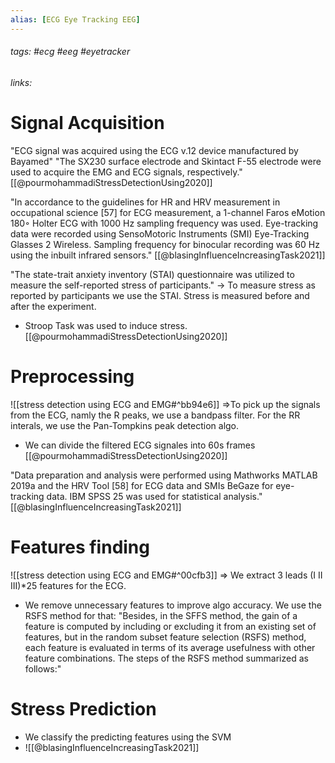 ```yaml
---
alias: [ECG Eye Tracking EEG]
---
```

###### tags: #ecg #eeg #eyetracker 
###### links:  

# Signal Acquisition
"ECG signal was acquired using the ECG v.12 device manufactured by Bayamed"
"The SX230 surface electrode and Skintact F-55 electrode were used to acquire the EMG and ECG signals, respectively." [[@pourmohammadiStressDetectionUsing2020]]

"In accordance to the guidelines for HR and HRV measurement in occupational science [57] for ECG measurement, a 1-channel Faros eMotion 180◦ Holter ECG with 1000 Hz sampling frequency was used. Eye-tracking data were recorded using SensoMotoric Instruments (SMI) Eye-Tracking Glasses 2 Wireless. Sampling frequency for binocular recording was 60 Hz using the inbuilt infrared sensors." [[@blasingInfluenceIncreasingTask2021]]

"The state-trait anxiety inventory (STAI)  questionnaire was utilized to measure the self-reported stress of participants."
-> To measure stress as reported by participants we use the STAI. Stress is measured before and after the experiment. 

- Stroop Task was used to induce stress. 
[[@pourmohammadiStressDetectionUsing2020]]


# Preprocessing

![[stress detection using ECG and EMG#^bb94e6]]
=>To pick up the signals from the ECG, namly the R peaks, we use a bandpass filter. For the RR interals, we use the Pan-Tompkins peak detection algo.
- We can divide the filtered ECG signales into 60s frames [[@pourmohammadiStressDetectionUsing2020]]

"Data preparation and analysis were performed using Mathworks MATLAB 2019a and the HRV Tool [58] for ECG data and SMIs BeGaze for eye-tracking data. IBM SPSS 25 was used for statistical analysis." [[@blasingInfluenceIncreasingTask2021]]

# Features finding
![[stress detection using ECG and EMG#^00cfb3]]
=> We extract 3 leads (I II III)*25 features for the ECG. 
- We remove unnecessary features to improve algo accuracy. We use the RSFS method for that:
"Besides, in the SFFS method, the gain of a feature is computed by including or excluding it from an existing set of features, but in the random subset feature selection (RSFS) method, each feature is evaluated in terms of its average usefulness with other feature combinations. The steps of the RSFS method summarized as follows:"
# Stress Prediction
- We classify the predicting features using the SVM
- ![[@blasingInfluenceIncreasingTask2021]]
